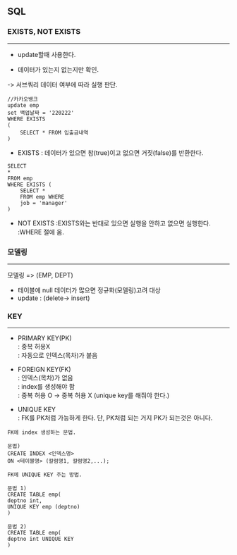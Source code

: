 ## SQL
### EXISTS, NOT EXISTS  
---
- update할때 사용한다.  

- 데이터가 있는지 없는지만 확인.

-> 서브쿼리 데이터 여부에 따라 실행 판단.
```
//카카오뱅크
update emp
set 백업날짜 = '220222'
WHERE EXISTS
(
    SELECT * FROM 입출금내역
)
```
- EXISTS
: 데이터가 있으면 참(true)이고 없으면 거짓(false)를 반환한다.
```
SELECT
*
FROM emp
WHERE EXISTS (
    SELECT *
    FROM emp WHERE
    job = 'manager'
)
```
- NOT EXISTS
:EXISTS와는 반대로 있으면 실행을 안하고 없으면 실행한다.
:WHERE 절에 옴.

### 모델링
---
모델링
=> (EMP, DEPT)

- 테이블에 null 데이터가 많으면 정규화(모델링)고려 대상
- update : (delete-> insert)

### KEY
---
- PRIMARY KEY(PK)  
: 중복 허용X  
: 자동으로 인덱스(목차)가 붙음

- FOREIGN KEY(FK)  
: 인덱스(목차)가 없음  
: index를 생성해야 함  
: 중복 허용 O -> 중복 허용 X (unique key를 해줘야 한다.)

- UNIQUE KEY  
: FK를 PK처럼 가능하게 한다.
단, PK처럼 되는 거지 PK가 되는것은 아니다.
```
FK에 index 생성하는 문법.

문법)
CREATE INDEX <인덱스명>
ON <테이블명> (칼럼명1, 칼럼명2,...);
```
```
FK에 UNIQUE KEY 주는 방법.

문법 1)
CREATE TABLE emp(
deptno int,
UNIQUE KEY emp (deptno)
)

문법 2)
CREATE TABLE emp(
deptno int UNIQUE KEY
)
```